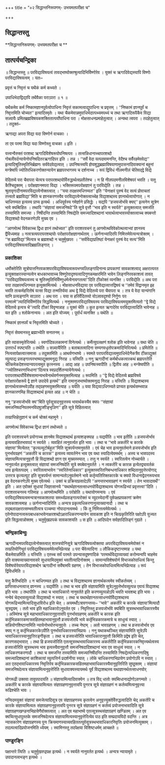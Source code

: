 +++
title = "०२ सिद्धान्तनिरूपणम्- उभयमतपरीक्षा च"

+++


## सिद्धान्तस्तु

**सिद्धान्तनिरूपणम्- उभयमतपरीक्षा च **

## **तात्पर्यचन्द्रिका**

॥ सिद्धान्तस्तु ॥ परविद्याविषयत्वं तावद्भाष्योक्तश्रुत्यादिभिर्विष्णोरेव । युक्तं च ऋगादिवेद्यस्यापि विष्णोः परविद्याविषयत्वम् । यतः–

प्रवृत्तं च निवृत्तं च यथैकं कर्म कथ्यते ।

उपाधिभेदाद्विद्यापि तथैवैका पराऽपरा ॥ १ ॥

यथैकमेव कर्म निष्कामज्ञानपूर्वत्वोपाधिना निवृत्तं सकामत्वाद्युपाधिना च प्रवृत्तम् । ‘‘निष्कामं ज्ञानपूर्वं च निवृत्तमिति चोच्यत’’ इत्यादिस्मृतेः । यथा चैकमेवान्नमुपाधिभेदात्पथ्यमपथ्यं च तथा ऋगादिरूपैकैव विद्या सन्न्यायैः प्रमितब्रह्मविषयकशक्तितात्पर्योपाधिना परा । मोक्षसाधनप्रमाहेतुत्वात् । अन्यथा त्वपरा । तदहेतुत्वात् । तदुक्तं–

ऋगाद्या अपरा विद्या यदा विष्णोर्न वाचकाः ।

ता एव परमा विद्या यदा विष्णोस्तु वाचका ॥ इति ।

यत्त्वन्यैरुक्तं परशब्द ऋगादिविशेषरूपोपनिषत्परः । तत्सन्निधानाच्चापरशब्दो गोबलीवर्दन्यायेनोपनिषदितरऋगादिपर इति । तन्न । ‘‘सर्वे वेदा यत्पदमामनन्ति, वेदैश्च सर्वैरहमेववेद्य’’ इत्यादिश्रुतिस्मृतिभिर्ब्रह्मणः सर्ववेदवेद्यत्वात् । उपनिषत्स्वपि ज्ञेयशुद्धब्रह्माविषयाणामुपासनादिवाक्यानां बहूनां मन्त्रेष्वपि ज्योतिरधिकरणोक्तन्यायेन ब्रह्मपरभागस्य च दर्शनाच्च । रूपं द्विविधं नीलमनीलं चेतिवद्द्वे विद्ये

वेदितव्ये परा चैवापरा चेत्यत्र परापरशब्दयोर्विरुद्धार्थत्वप्रतीतेश्च । न हि नीलपदमनीलविशेषपरं भवति । यत्तु कैश्चिदुक्तम् । परोक्षज्ञानमपरा विद्या । भक्तिरूपमपरोक्षज्ञानं तु परविद्येति । तन्न । श्रुतावृगादीनामपरविद्यात्वेनोक्तत्वात् । ‘‘यया तदक्षरमधिगम्यत’’ इति ‘‘येनाक्षरं पुरुषं वेद सत्यं प्रोवाचतां तत्त्वतो ब्रह्मविद्या’’मिति च ज्ञानकरणस्यैव परविद्यात्वेनोक्तत्वाच्चेह विद्याशब्दस्य ज्ञानार्थत्वायोगात् । न चाधिगम्यत इत्यस्य प्राप्य इत्यर्थः । अधिपूर्वस्य गमेर्ज्ञाने प्रसिद्धेः । यद्यपि ‘‘व्रजयजोर्भावे क्यप्’’ इत्यनेन सूत्रेण भावे क्यब्विहितः । तथापि ‘‘संज्ञायां समजनिषदे’’ति सूत्रे वृत्तौ ‘‘भाव इति न स्वर्यते’’ इत्युक्तत्वात् समजंति तस्यामिति समज्या । निषीदन्ति तस्यामिति निषद्येति समज्यादिशब्दानां भावार्थत्वाभावस्योक्तत्वाच्च क्यबन्तो विद्याशब्दो वेदनकरणेऽपि मुख्य एव ।

‘‘आगमोत्थं विवेकाच्च द्विधा ज्ञानं तथोच्यत’’ इति पराशरवचनं तु आगमोत्थविवेकोत्थत्वाभ्यां ज्ञानस्य द्वैविध्यमाह ॥ नत्वत्रत्यपरापरशब्दयोः परोक्षापरोक्षज्ञानार्थताम् । ऊर्णनाभ्यादिरपि निमित्तमेवेत्यन्यत्रोक्तम् । ‘‘स ब्रह्मविद्या’’मित्यत्र च ब्रह्मशब्दो न चतुर्मुखपरः । ‘‘सर्वविद्याप्रतिष्ठां येनाक्षरं पुरुषं वेद सत्य’’मिति परविद्याविषयत्वादिब्रह्मलिङ्गात् ।

### **प्रकाशिका**

धर्मोक्तेरिति सूत्रोपात्तनिरवकाशपरविद्याविषयत्वरूपभगवल्लिङ्गादिनान्य प्रापकाणां सावकाशत्वाद् अक्षरात्परत इत्युक्ताक्षरस्यान्यत्वेन बाधकाभावाच्च विष्णुरेवादृश्यत्वादिगुणकमक्षरमिति भावेन लिङ्गनिरवकाशत्वं तावत् ‘‘परविद्याविषयत्वस्य च श्रुतिस्मृतिभिर्विष्णुधर्मत्वेनावगतत्वा’’दिति टीकोक्तं व्यनक्ति । परविद्येति ॥ अथ परा यया तदक्षरमधिगम्यत इत्युक्तमित्यर्थः । मोक्षसाधनविद्याया एव परविद्यात्वात्तद्विषयं च ‘‘तमेवं विद्वानमृत इह भवति तत्कर्महरितोषं यत्सा विद्या तन्मतिर्यया अथ द्वे विद्ये वेदितव्ये परा चैवापरा च । तत्र ये वेदा यान्यंगानि यानि प्रत्यङ्गानि साऽपरा । अथ परा । यया स हरिर्वेदितव्यो योऽसावदृश्यो निर्गुणः परः परमात्मे’’त्यादिभिर्विष्णोरेव सिद्धमित्यर्थः । ननूक्तमपरविद्याविषयस्य परविद्याविषयत्वमयुक्तमित्यतो ‘‘द्वे विद्ये वेदितव्ये इत्यत्र चे’’त्यादि टीकां विवृण्वन्नाह ॥ युक्तं चेति ॥ कुत इत्यत ऋगादेरेव परविद्यात्वादिति भावेनाह ॥ यत इति ॥ श्लोकेनान्वयः । अत इति योज्यम् । पूर्वार्धं व्यनक्ति ॥ यथेति ॥

निष्कामं ज्ञानपर्वं च निवृत्तमिति चोच्यते ।

निवृत्तं सेवमानस्तु ब्रह्माभ्येति सनातनम् ॥

इति व्यासस्मृतेरित्यर्थः । स्वर्गादिफलकामनां विनेत्यर्थः । कर्मेत्युपलक्षणं श्लोक इति भावेनाह ॥ यथा चेति ॥ उत्तरार्धं स्पष्टयति ॥ तथेति ॥ सन्न्यायैरिति ॥ बलाबलत्वादिना सम्यगवधृतोपक्रमादिभिरित्यर्थः ॥ प्रमितेति ॥ नित्यसापेक्षत्वात्समासः ॥ तदुक्तमिति ॥ आथर्वणभाष्ये । स्वमते परापरविद्यात्वमुपाधिभेदेनैकत्रैव टीकाद्युक्तं व्युत्पाद्य प्रसङ्गात्परभाष्याद्युक्तमनूद्य निराह ॥ यत्त्विति ॥ ननु ऋगादीनां कर्मबोधकत्वात्कथं ब्रह्मपरतेति चेत्किमेकदेशस्यान्यपरत्वमुत कृत्स्नस्य । आद्य आह ॥ उपनिषत्स्वपीति ॥ द्वितीय आह ॥ मन्त्रेष्वपीति ॥ ‘‘ज्योतिश्चरणाभिधाना’’दित्यत्र स्वप्रदर्शितन्यायेनेत्यर्थः । परापरशब्दर्योर्विशेषसामान्यभावेनार्थवर्णनमयुक्तमित्याह ॥ रूपमिति ॥ ‘‘द्वे विद्ये वेदितव्ये ब्रह्मविषये परोक्षापरोक्षरूपे द्वे ज्ञाने उपादेये इत्यर्थ’’ इति रामानुजभाष्योक्तमनूद्य निराह ॥ यत्त्विति ॥ विद्याशब्दस्य ज्ञानार्थत्वसम्भवेऽपीह तद्ग्रहणमयुक्तमित्याह ॥ ययेति ॥ यया विद्ययाऽधिगम्यते प्राप्यत इत्यर्थसम्भवान्न ज्ञानकारणमिह विद्याशब्दार्थ इत्यत आह ॥ न चेति ॥

ननु ‘‘व्रजयजोर्भावे क्य’’बिति पूर्वसूत्रादनुवृत्तस्य भावार्थकस्यैव क्यपः ‘‘संज्ञायां समजनिषदनिपतमनविदषुञ्शीङ्भृञिण’’ इति सूत्रे विहितत्वात्

तत्प्राप्तिहेतुज्ञानं च कर्म चोक्तं महामुने ।

आगमोत्थं विवेकाच्च द्विधा ज्ञानं तथोच्यते ॥

इति पराशरवचने प्रयोगाच्च ज्ञानमेव विद्याशब्दार्थ इत्याशङ्क्याह ॥ यद्यपीति ॥ भाव इतीति ॥ व्रजयजोर्भाव इत्यव्यवहितभावपदं न स्वर्यते । व्यवहितं त्वनुवर्त्यत इति भावः । तथा च ‘‘भावे अकर्तरि च कारके संज्ञाया’’मित्येतत् ‘‘कृत्यल्युटोर्बहुल’’मिति सूत्रपर्यन्तमनुवर्तते । एवं चेह भाव इत्यनुवर्तमाने व्रजयजोर्भाव इति पुनर्भावग्रहणं ‘‘अकर्तरि च कारक’’ इत्यस्य व्यावर्तनेन भाव एव यथा स्यादित्येवमर्थम् । अस्य च भावपदस्य संज्ञायामित्यत्रानुवृत्तौ हि विद्याशब्दो ज्ञान एव मुख्यस्स्यात् । तत्तु न स्वर्यते । स्वरितत्वेन नोच्चार्यते । नानुवर्त्यत इत्युक्तत्वात् संज्ञायां समजनिषदेति सूत्रे क्यबेवानुवर्तते । न त्वकर्तरि च कारक इत्येतद्व्यावर्तकं भाव इत्येतत्पदम् । स्वरितत्वाभावेन ‘‘स्वरितेनाधिकार’’ इत्युक्तस्वरितनिबन्धनाधिकार शब्दितानुवृत्तेरयोगाद् उत्तरत्र कृत्यल्युट इति सूत्रपर्यन्तं सामान्यतोऽनुवर्तमाने भावे कर्तृव्यतिरिक्तकारके च क्यपो विधानाद्वेदनरूपभाव इव वेदनकरणेऽपि मुख्य एवेत्यर्थः । उक्तं च प्रक्रियाप्रसादेऽपि ‘‘अनन्तरभावग्रहणं न स्वर्यते । तेन भावादावर्थे’’ इति । अत एवोक्तं सुधायां जिज्ञासानये ‘‘यथार्थज्ञानतत्साधनयोर्विद्याशब्दस्य योगरूढिभ्यां प्रवृत्तत्त्वा’’दिति । पराशरवचनस्य गतिमाह ॥ आगमोत्थमिति ॥ परोक्षेति ॥ यथायोगमन्वयः । एवं परविद्याविषयत्वमन्यत्रानवकाशतया समर्थ्यप्रसङ्गात्परोक्तं च व्युदस्येदानीं पूर्वपक्षप्रापकाणां क्रमेण सावकाशत्वमाह ॥ ऊर्णनाभ्यादिरिति ॥ अन्यत्र प्रकृत्यधिकरणानुव्याख्यानादौ । तथा च तद्बलादक्षरात्सम्भवतीत्यत्र पञ्चम्या नोपादानत्वमर्थः । किं तु निमित्तत्वमेवेत्यर्थः । एतेनोपादानत्वरूपबाधकाभावेनाक्षरशब्दोऽक्षराधिकरणन्यायेन सावकाश इति न चित्प्रकृतिरिति पक्षोऽपि युज्यत इति सिद्धत्वान्नोक्तम् । चतुर्मुखप्रापकं सावकाशयति ॥ स इति ॥ आदिपदेन सर्वज्ञादिलिङ्गं गृह्यते ।

### **चन्द्रिकाबिन्दुः**

ऋगादीनामपरविद्यात्वेनोक्तत्वात् शास्त्रयोनिसूत्रे ऋगादिविषयत्वोक्तया अपरविद्याविषयत्वमेवोक्तं न तत्प्रतियोगिभूतं परविद्याविषयत्वमेवेत्यभिप्रेत्याह ॥ परा चैवेत्यादिना ॥ लौकिकदृष्टान्तमाह ॥ यथा चैकमेवान्नमिति ॥ यत्त्विति ॥ एतच्च सर्वं परमते उपन्यासदूषणादिकं ‘परमार्थविद्याव्याख्यां करोम्यन्वपि चाहमेव इति वाक्यव्याख्यानावसरे सुधायामिदमुक्तं भवतीत्यादिनोक्तम् । सामान्यविशेषयोर्न विभाजकोपाधित्वं किन्तु विशेषयोरेवापरविद्याशब्देन ऋगादीनां सर्वेषामपि ग्रहणम् । तेन विभाजकोपाधित्वमित्यभिप्रेत्याह ॥ रूपं द्विविधमिति ॥

यत्तु कैश्चिदिति ॥ न चाधिगम्यत इति ॥ तथा च विद्याशब्दस्य ज्ञानार्थकत्वमेव स्वीकर्तव्यम् । प्राप्तिसाधनत्वाज् ज्ञानस्य ॥ यद्यपीति ॥ तथा च भाव इति संज्ञायामिति सूत्रेऽनुवृत्तेर्भावव्युत्पन्न एवायं विद्याशब्द इति भावः ॥ तथापीति ॥ तथा च भावाधिकारो नानुवर्तते इति करणव्युत्पन्नोऽपि भवति भावशब्द इति भावः । नन्वेवं चेद्भावव्युत्पन्नो विद्याशब्दो न स्यात् । तथा च यथार्थज्ञानतत्साधनयोर्विद्याशब्दस्य योगरूढिभ्यामित्यादिसुधाविरोध इति चेत् । अयमर्थोऽत्रावगन्तव्यः– ‘‘भावे’’ अकर्तरि च कारके संज्ञाया’मित्यादौ सूत्रद्वयम् । ततो भाव इति महाधिकारोऽनुवर्तत एव । निवृत्तिस्तु व्रजयजोर्भावे क्यबिति सूत्रस्थभावाधिकारस्यैव । अस्मिंश्च सूत्रे महाभावाधिकारानुवृत्तावपि पुनर्भावग्रहणम् अकर्तरि च कारक इति कर्तृभिन्नकारकमात्रसहितमहाभावानुवृत्तौ व्रजयजोरपि भावे कर्तृभिन्नकारकमात्रे च साधुत्वं स्यात् । सन्नियोगशिष्टानामिति न्यायेनोभयोरप्यनुवृत्तेः । तच्च नेष्टम् । अतो भावग्रहणम् । तथा च व्रजयजोर्भाव एव क्यप् न तु कर्तृभिन्नकारकेऽपीति पुनर्भावाधिकारस्याभिप्रायः । ननु यथाकथञ्चित् संज्ञायामिति सूत्रेऽपि भावाधिकारस्यानुवृत्तिरङ्गीकृता । तथा च व्रजयजोरिति भावाधिकारानुवृत्तौ किमिति प्रद्वेष इति चेत्, कारणसद्भावात् । तथा हि व्रजयजोरिति एतत्सूत्रस्थभावाधिकारस्य अकर्तरीति कर्तृभिन्नकारकनिवृत्त्यर्थत्वस्य व्रजयजोरिति सूत्रस्थस्य भाव इत्यस्यैवानुवृत्तौ समजनिषदादिशब्दानां भाव एव साधुत्वं स्यात् । न त्वधिकरणकरणादौ । तथा च समजन्ति तस्यामिति समज्यानिषीदन्ति तस्यामिति निषद्येत्यधिकरणादिषु समज्यादिशब्दानां काशिकायां व्युत्पत्तिर्न प्रदर्शनीया स्यात् । लोके चाधिकरणाभिप्रायेण प्रयोगोऽपि न स्यात् । अत एतद्भावाधिकारस्य निवृत्तिरेव कर्तृभिन्नकारकसहितमहाभावाधिकारस्यैवानुवृत्तिरिति सुष्ठूक्तम् । संज्ञायां समजनिषदेत्यत्र संज्ञायामित्यनुवृत्तेरिति सुधावाक्यस्यायमर्थः पूर्वं विद्याशब्दस्य यथाज्ञानर्थतत्साधनयोर्

योगरूढी उक्तवा तावुपपादयति ॥ संज्ञायामित्यादिवाक्येन ॥ तत्र विद् धातोः क्यब्विधानाद्योगोऽवगम्यते । अकर्तरि च कारके संज्ञायामित्यतः संज्ञाग्रहणानुवृत्तावपि पुनरत्र सूत्रे संज्ञाग्रहणं न कर्तव्यमित्यनुवृत्त्या रूढिश्चेति भावः ।

नन्विदमयुक्तं संज्ञायां समजेत्यादिसूत्र एव संज्ञाग्रहणस्य कृतत्वेन अनुवृत्त्युक्तेर्विरुद्धत्वादिति चेद् अकर्तरि च कारके संज्ञायामित्यतः संज्ञाग्रहणानुवृत्तावपि पुनरत्र सूत्रे संज्ञाग्रहणं न कर्तव्यं प्रयोजनाभावादिति सूत्रे संज्ञाग्रहणखण्डनाभिप्रायेणैवोक्तत्वात् । अत एव महाभाष्ये एतत्सूत्रस्थसंज्ञाग्रहणं खण्डितम् । अत एव क्वचित्सुधापुस्तके समजनिषदेत्यत्र संज्ञायामित्यस्यानुवृत्तेरित्येव पाठ इति सम्प्रदायविदो वदन्ति । अत्र न्यासकारेण संज्ञाग्रहणस्य पुनः क्रियमाणस्याव्यवहिततत्पूर्वसूत्रस्थभावाधिकारनिवृत्तिः प्रयोजनमित्युक्तम् । तदल्पत्वादिप्रयोजनमिति ध्येयम् । स्वामिनस्तु तदपेक्षया विशिष्टधर्मम् आचक्षते ॥

### **पाण्डुरङ्गि**

पक्षान्तरे त्विति ॥ चतुर्मुखरुद्रपक्ष इत्यर्थः । न स्वर्यते नानुवर्तत इत्यर्थः । अन्यत्र न्यायामृते । उपादानत्वभङ्ग इत्यर्थः ।


